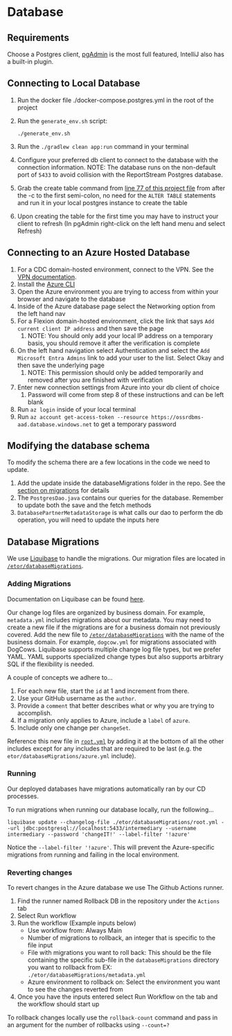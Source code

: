 # Database

## Requirements
Choose a Postgres client, [pgAdmin](https://www.pgadmin.org/) is the most full featured, IntelliJ also has a built-in plugin.

## Connecting to Local Database
1. Run the docker file ./docker-compose.postgres.yml in the root of the project
2. Run the `generate_env.sh` script:

    ```shell
    ./generate_env.sh
    ```

3. Run the `./gradlew clean app:run` command in your terminal
4. Configure your preferred db client to connect to the database with the connection information.  NOTE: The database runs on the non-default port of `5433` to avoid collision with the ReportStream Postgres database.
5. Grab the create table command from [line 77 of this project file](.github/workflows/terraform-deploy_reusable.yml) from after the -c to the first semi-colon, no need for the `ALTER TABLE` statements and run it in your local postgres instance to create the table
6. Upon creating the table for the first time you may have to instruct your client to refresh (In pgAdmin right-click on the left hand menu and select Refresh)

## Connecting to an Azure Hosted Database
1. For a CDC domain-hosted environment, connect to the VPN.  See the
   [VPN documentation](https://www.notion.so/flexion-cdc-ti/DRAFT-Azure-VPN-pieces-d814ddcb87b1467f93ccf473e9cdb69c?pvs=4).
2. Install the [Azure CLI](https://learn.microsoft.com/en-us/cli/azure/install-azure-cli)
3. Open the Azure environment you are trying to access from within your browser and navigate to the database
4. Inside of the Azure database page select the Networking option from the left hand nav
5. For a Flexion domain-hosted environment, click the link that says `Add current client IP address` and then save the page
    1. NOTE: You should only add your local IP address on a temporary basis, you should remove it after the verification is complete
6. On the left hand navigation select Authentication and select the `Add Microsoft Entra Admins` link to add your user to the list. Select Okay and then save the underlying page
    1. NOTE: This permission should only be added temporarily and removed after you are finished with verification
7. Enter new connection settings from Azure into your db client of choice
   1. Password will come from step 8 of these instructions and can be left blank
8. Run `az login` inside of your local terminal
9. Run `az account get-access-token --resource https://ossrdbms-aad.database.windows.net` to get a temporary password

## Modifying the database schema
To modify the schema there are a few locations in the code we need to update.
1. Add the update inside the databaseMigrations folder in the repo.  See the [section on migrations](#database-migrations) for details
2. The `PostgresDao.java` contains our queries for the database. Remember to update both the save and the fetch methods
3. `DatabasePartnerMetadataStorage` is what calls our dao to perform the db operation, you will need to update the inputs here

## Database Migrations

We use [Liquibase](https://www.liquibase.com/download) to handle the migrations.  Our migration files are located in
[`/etor/databaseMigrations`](/etor/databaseMigrations).

### Adding Migrations

Documentation on Liquibase can be found [here](https://docs.liquibase.com/).

Our change log files are organized by business domain.  For example, `metadata.yml` includes migrations about our
metadata.  You may need to create a new file if the migrations are for a business domain not previously covered.  Add
the new file to [`/etor/databaseMigrations`](/etor/databaseMigrations) with the name of the business domain.  For
example, `dogcow.yml` for migrations associated with DogCows.  Liquibase supports multiple change log file types, but we
prefer YAML.  YAML supports specialized change types but also supports arbitrary SQL if the flexibility is needed.

A couple of concepts we adhere to...
1. For each new file, start the `id` at 1 and increment from there.
2. Use your GitHub username as the `author`.
3. Provide a `comment` that better describes what or why you are trying to accomplish.
4. If a migration only applies to Azure, include a `label` of `azure`.
5. Include only one change per `changeSet`.

Reference this new file in [`root.yml`](/etor/databaseMigrations/root.yml) by adding it at the bottom of all the other
includes except for any includes that are required to be last (e.g. the `etor/databaseMigrations/azure.yml` include).

### Running

Our deployed databases have migrations automatically ran by our CD processes.

To run migrations when running our database locally, run the following...

```shell
liquibase update --changelog-file ./etor/databaseMigrations/root.yml --url jdbc:postgresql://localhost:5433/intermediary --username intermediary --password 'changeIT!' --label-filter '!azure'
```

Notice the `--label-filter '!azure'`.  This will prevent the Azure-specific migrations from running and failing in the
local environment.

### Reverting changes
To revert changes in the Azure database we use The Github Actions runner.
1. Find the runner named Rollback DB in the repository under the `Actions` tab
2. Select Run workflow
3. Run the workflow (Example inputs below)
   - Use workflow from: Always Main
   - Number of migrations to rollback, an integer that is specific to the file input
   - File with migrations you want to roll back: This should be the file containing the specific sub-file in the `databaseMigrations` directory you want to rollback from EX: `./etor/databaseMigrations/metadata.yml`
   - Azure environment to rollback on: Select the environment you want to see the changes reverted from
4. Once you have the inputs entered select Run Workflow on the tab and the workflow should start up

To rollback changes locally use the `rollback-count` command and pass in an argument for the number of rollbacks using `--count=?`
